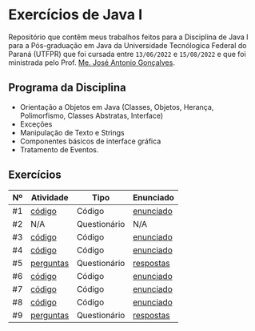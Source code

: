 # Exercícios de Java I

Repositório que contêm meus trabalhos feitos para a Disciplina de Java I para a Pós-graduação em Java da Universidade Tecnólogica Federal do Paraná (UTFPR) que foi cursada entre `13/06/2022` e `15/08/2022` e que foi ministrada pelo Prof. [Me. José Antonio Gonçalves](https://www.escavador.com/sobre/5467947/jose-antonio-goncalves). 

## Programa da Disciplina
- Orientação a Objetos em Java (Classes, Objetos, Herança, Polimorfismo, Classes Abstratas, Interface)
- Exceções
- Manipulação de Texto e Strings
- Componentes básicos de interface gráfica
- Tratamento de Eventos.

## Exercícios
| Nº | Atividade | Tipo | Enunciado |
|----|-----------|------|-----------|
| #1 | [código](https://github.com/Camilotk/exercicios-java-1/tree/main/atividade01/src) | Código | [enunciado](https://github.com/Camilotk/exercicios-java-1/blob/main/atividade01/enunciado.pdf) |
| #2 | N/A | Questionário | N/A |
| #3 | [código](https://github.com/Camilotk/exercicios-java-1/tree/main/atividade03/src) | Código | [enunciado](https://github.com/Camilotk/exercicios-java-1/blob/main/atividade03/enunciado.pdf) |
| #4 | [código](https://github.com/Camilotk/exercicios-java-1/tree/main/atividade04/src) | Código | [enunciado](https://github.com/Camilotk/exercicios-java-1/blob/main/atividade04/enunciado.pdf) |
| #5 | [perguntas](https://github.com/Camilotk/exercicios-java-1/blob/main/atividade05/enunciado.pdf) | Questionário | [respostas](https://github.com/Camilotk/exercicios-java-1/blob/main/atividade05/respostas.pdf) |
| #6 | [código](https://github.com/Camilotk/exercicios-java-1/tree/main/atividade06/src) | Código | [enunciado](https://github.com/Camilotk/exercicios-java-1/blob/main/atividade06/enunciado.pdf) |
| #7 | [código](https://github.com/Camilotk/exercicios-java-1/tree/main/atividade07/src) | Código | [enunciado](https://github.com/Camilotk/exercicios-java-1/blob/main/atividade07/enunciado.pdf) |
| #8 | [código](https://github.com/Camilotk/exercicios-java-1/tree/main/atividade08/src/Veiculos/src/main/java/br/edu/utfpr/veiculos) | Código | [enunciado](https://github.com/Camilotk/exercicios-java-1/blob/main/atividade08/enunciado.pdf) |
| #9 | [perguntas](https://github.com/Camilotk/exercicios-java-1/blob/main/atividade09/enunciado.pdf) | Questionário | [respostas](https://github.com/Camilotk/exercicios-java-1/blob/main/atividade09/respostas.pdf) |

